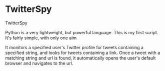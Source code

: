 TwitterSpy
==========

TwitterSpy


Python is a very lightweight, but powerful language. This is my first script. It's fairly simple, with only one aim

It monitors a specified user's Twitter profile for tweets containing a specified string, and looks for tweets containing a link. Once a tweet with a matching string and url is found, it automatically opens the user's default browser and navigates to the url.
